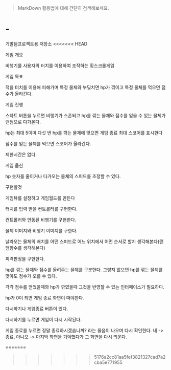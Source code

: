 > MarkDown 활용법에 대해 간단히 검색해보세요.

# -
기말텀프로젝트용 저장소
<<<<<<< HEAD


게임 개요

비행기를 사용자의 터치를 이용하여 조작하는 횡스크롤게임

게임 목표

적을 터치를 이용해 피해가며 특정 물체와 부딪치면 hp가 깎이고 특정 물체를 먹으면 점수가 올라간다.

게임 진행

스타트 버튼을 누르면 비행기가 스폰되고 hp를 깎는 물체와 점수를 얻을 수 있는 물체가 랜덤으로 다가온다.

hp는 최대 5이며 다섯 번 hp를 깎는 물체에 맞으면 게임 종료 최대 스코어를 표시한다

점수를 얻는 물체를 먹으면 스코어가 올라간다.

제한시간은 없다.

게임 옵션

hp 숫자를 줄이거나 다가오는 물체의 스피드를 조정할 수 있다.


구현할것

게임뷰를 설정하고 게임월드를 만든다

터치를 입력 받을 컨트롤러를 구현한다.

컨트롤러와 연동된 비행기를 구현한다.

물체 이미지와 비행기 이미지를 구한다.

날라오는 물체의 배치를 어떤 스피드로 어느 위치에서 어떤 순서로 할지 생각해본다(랜덤함수를 생각해본다)

피격판정을 구현한다.

hp를 깎는 물체와 점수를 올려주는 물체를 구분한다. 그렇지 않으면 hp를 깎는 물체를 맞아도 점수가 오를 수 있다.

각각 점수를 얻었을때와 hp가 깎였을때 그것을 반영할 수 있는 인터페이스가 필요하다.

hp가 0이 되면 게임 종료 화면이 떠야한다. 

다시하기나 게임종료 버튼이 있다.

다시하기를 누르면 게임이 다시 시작된다.

게임 종료를 누르면 정말 종료하시겠습니까? 라는 물음이 나오며 다시 확인한다. 네 -> 종료, 아니오 -> 마지막 화면을 기억했다가 그 화면을 다시 띄운다.

=======
>>>>>>> 5176a2cc81aa5fef3821327cad7a2cba5e771955
